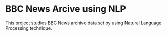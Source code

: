 # BBC News Arcive using NLP

This project studies BBC News archive data set by using Natural Language Processing technique.

